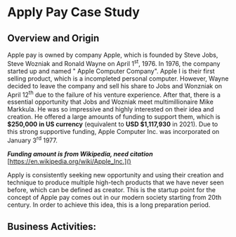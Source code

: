 # Apply Pay Case Study

## Overview and Origin
Apple pay is owned by company Apple, which is founded by Steve Jobs, Steve Wozniak and Ronald Wayne on April 1<sup>st</sup>, 1976. In 1976, the company started up and named " Apple Computer Company". Apple I is their first selling product, which is a incompleted personal computer. However, Wayne decided to leave the company and sell his share to Jobs and Wonzniak on April 12<sup>th</sup> due to the failure of his venture experience. After that, there is a essential opportunity that Jobs and Wozniak meet multimillionaire Mike Markkula. He was so impressive and highly interested on their idea and creation. He offered a large amounts of funding to support them, which is **$250,000 in US currency** (equivalent to **USD $1,117,930** in 2021). Due to this strong supportive funding, Apple Computer Inc. was incorporated on January 3<sup>rd</sup> 1977. 

***Funding amount is from Wikipedia, need citation***
[https://en.wikipedia.org/wiki/Apple_Inc.]()

Apply is consistently seeking new opportunity and using their creation and technique to produce multiple high-tech products that we have never seen before, which can be defined as creator. This is the startup point for the concept of Apple pay comes out in our modern society starting from 20th century. In order to achieve this idea, this is a long preparation period.

## Business Activities:
